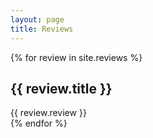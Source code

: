 ```yaml
---
layout: page
title: Reviews
---
```

{% for review in site.reviews %}
  <div class="review">
    <h2>{{ review.title }}</h2>
    {{ review.review }}
  </div>
{% endfor %}

